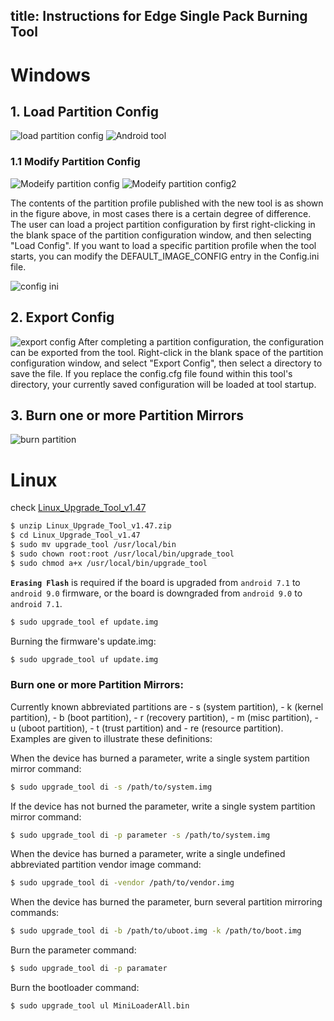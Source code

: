 title: Instructions for Edge Single Pack Burning Tool 
---
# Windows
## 1. Load Partition Config

![load partition config](/images/edge/load_partition_config.png)
![Android tool](/images/edge/android_tool.png)

### 1.1 Modify Partition Config

![Modeify partition config](/images/edge/modify_partitio_config.png)
![Modeify partition config2](/images/edge/modify_partitio_config2.png)

The contents of the partition profile published with the new tool is as shown in the figure above, in most cases there is a certain degree of difference. The user can load a project partition configuration by first right-clicking in the blank space of the partition configuration window, and then selecting "Load Config". If you want to load a specific partition profile when the tool starts, you can modify the DEFAULT_IMAGE_CONFIG entry in the Config.ini file.

![config ini](/images/edge/config_ini.png)
## 2. Export Config

![export config](/images/edge/export_config.png)
After completing a partition configuration, the configuration can be exported from the tool. Right-click in the blank space of the partition configuration window, and select "Export Config", then select a directory to save the file. If you replace the config.cfg file found within this tool's directory, your currently saved configuration will be loaded at tool startup.

## 3. Burn one or more Partition Mirrors
![burn partition](/images/edge/burn_partiton_mirrors.png)

# Linux
check [Linux_Upgrade_Tool_v1.47](https://mega.nz/#!TnI3CAyD!pI5ptpffTpZfT7Brjm2CvHQge5MaCdGy9xgcM6uu9RQ)
```sh
$ unzip Linux_Upgrade_Tool_v1.47.zip
$ cd Linux_Upgrade_Tool_v1.47
$ sudo mv upgrade_tool /usr/local/bin
$ sudo chown root:root /usr/local/bin/upgrade_tool
$ sudo chmod a+x /usr/local/bin/upgrade_tool
```
**`Erasing Flash`** is required if the board is upgraded from  `android 7.1`  to  `android 9.0`  firmware, or the board is downgraded from  `android 9.0`  to  `android 7.1`.
```sh
$ sudo upgrade_tool ef update.img
```
Burning the firmware's update.img:
```sh
$ sudo upgrade_tool uf update.img
```
### Burn one or more Partition Mirrors:
Currently known abbreviated partitions are - s (system partition), - k (kernel partition), - b (boot partition), - r (recovery partition), - m (misc partition), - u (uboot partition), - t (trust partition) and - re (resource partition). Examples are given to illustrate these definitions:

When the device has burned a parameter, write a single system partition mirror command:
```sh
$ sudo upgrade_tool di -s /path/to/system.img
```
If the device has not burned the parameter, write a single system partition mirror command:
```sh
$ sudo upgrade_tool di -p parameter -s /path/to/system.img
```
When the device has burned a parameter, write a single undefined abbreviated partition vendor image command:
```sh
$ sudo upgrade_tool di -vendor /path/to/vendor.img
```
When the device has burned the parameter, burn several partition mirroring commands:
```sh
$ sudo upgrade_tool di -b /path/to/uboot.img -k /path/to/boot.img
```
Burn the parameter command:
```sh
$ sudo upgrade_tool di -p paramater
```
Burn the bootloader command:
```sh
$ sudo upgrade_tool ul MiniLoaderAll.bin
```
